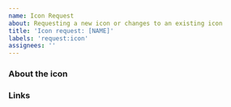 ```yaml
---
name: Icon Request
about: Requesting a new icon or changes to an existing icon
title: 'Icon request: [NAME]'
labels: 'request:icon'
assignees: ''
---
```


### About the icon
<!-- Short description of why you think this icon belongs in our project. -->

### Links
<!-- Provide links to the icon's official website/repository. Anywhere that shows us what the technology is about and its official logo. If available, also provide some resources where the icon/SVG can be found (Font Awesome, Icomoon, etc..).-->

